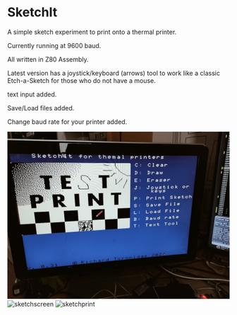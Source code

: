 <h1>SketchIt</h1>

A simple sketch experiment to print onto a thermal printer.

Currently running at 9600 baud.

All written in Z80 Assembly.

Latest version has a joystick/keyboard (arrows) tool to work like a classic Etch-a-Sketch for those who do not have a mouse.

text input added.

Save/Load files added.

Change baud rate for your printer added.

![screen](https://github.com/richardturnnidge/sketchIt/blob/main/IMG20240129130417.jpg)
![sketchscreen](https://github.com/richardturnnidge/sketchIt/assets/117299012/77c3f08f-b716-4d5a-a980-eaf63146990f)
![sketchprint](https://github.com/richardturnnidge/sketchIt/assets/117299012/69882c2a-df59-4e73-81c9-752b5c9df9ea)

